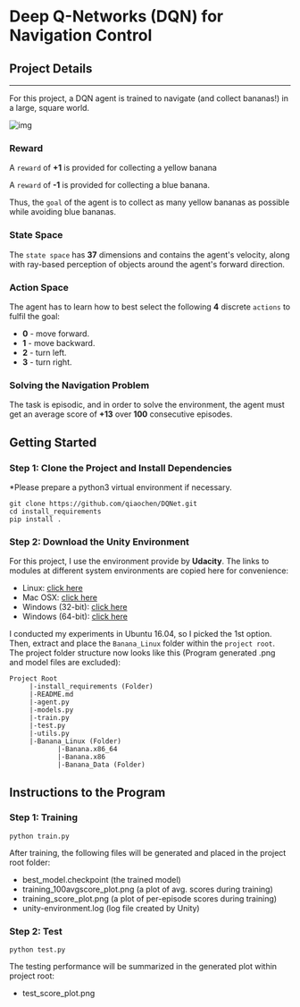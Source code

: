 # Deep Q-Networks (DQN) for Navigation Control

## Project Details
---
For this project, a DQN agent is trained to navigate (and collect bananas!) in a large, square world.





![img](https://s3.amazonaws.com/video.udacity-data.com/topher/2018/June/5b1ab4b0_banana/banana.gif)





### Reward

A `reward` of **+1** is provided for collecting a yellow banana

A `reward` of **-1** is provided for collecting a blue banana. 

Thus, the `goal` of the agent is to collect as many yellow bananas as possible while avoiding blue bananas.

### State Space

The `state space` has **37** dimensions and contains the agent's velocity, along with ray-based perception of objects around the agent's forward direction. 

### Action Space

The agent has to learn how to best select the following **4** discrete `actions` to fulfil the goal:

- **0** - move forward.
- **1** - move backward.
- **2** - turn left.
- **3** - turn right.

### Solving the Navigation Problem

The task is episodic, and in order to solve the environment, the agent must get an average score of **+13** over **100** consecutive episodes.

## Getting Started

### Step 1: Clone the Project and Install Dependencies
*Please prepare a python3 virtual environment if necessary.
```
git clone https://github.com/qiaochen/DQNet.git
cd install_requirements
pip install .
```
### Step 2: Download the Unity Environment

For this project, I use the environment provide by **Udacity**. The links to modules at different system environments are copied here for convenience:

- Linux: [click here](https://s3-us-west-1.amazonaws.com/udacity-drlnd/P1/Banana/Banana_Linux.zip)
- Mac OSX: [click here](https://s3-us-west-1.amazonaws.com/udacity-drlnd/P1/Banana/Banana.app.zip)
- Windows (32-bit): [click here](https://s3-us-west-1.amazonaws.com/udacity-drlnd/P1/Banana/Banana_Windows_x86.zip)
- Windows (64-bit): [click here](https://s3-us-west-1.amazonaws.com/udacity-drlnd/P1/Banana/Banana_Windows_x86_64.zip)

I conducted my experiments in Ubuntu 16.04, so I picked the 1st option.
Then, extract and place the `Banana_Linux` folder within the `project root`.
The project folder structure now looks like this (Program generated .png and model files are excluded):
```
Project Root
     |-install_requirements (Folder)
     |-README.md
     |-agent.py
     |-models.py
     |-train.py
     |-test.py
     |-utils.py
     |-Banana_Linux (Folder)
            |-Banana.x86_64
            |-Banana.x86
            |-Banana_Data (Folder)
```
## Instructions to the Program
### Step 1: Training
```
python train.py
```
After training, the following files will be generated and placed in the project root folder:
- best_model.checkpoint (the trained model)
- training_100avgscore_plot.png (a plot of avg. scores during training)
- training_score_plot.png (a plot of per-episode scores during training)
- unity-environment.log (log file created by Unity)
### Step 2: Test

```
python test.py
```
The testing performance will be summarized in the generated plot within project root:
- test_score_plot.png

